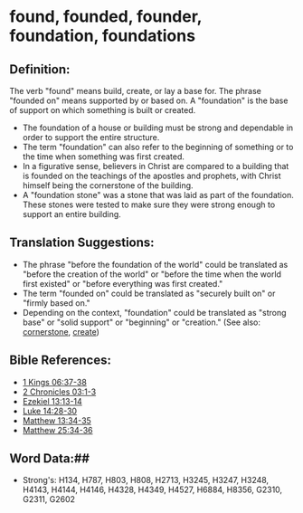 # found, founded, founder, foundation, foundations #

## Definition: ##

The verb "found" means build, create, or lay a base for. The phrase "founded on" means supported by or based on. A "foundation" is the base of support on which something is built or created.

* The foundation of a house or building must be strong and dependable in order to support the entire structure.
* The term "foundation" can also refer to the beginning of something or to the time when something was first created.
* In a figurative sense, believers in Christ are compared to a building that is founded on the teachings of the apostles and prophets, with Christ himself being the cornerstone of the building.
* A "foundation stone" was a stone that was laid as part of the foundation. These stones were tested to make sure they were strong enough to support an entire building.

## Translation Suggestions: ##

* The phrase "before the foundation of the world" could be translated as "before the creation of the world" or "before the time when the world first existed" or "before everything was first created."
* The term "founded on" could be translated as "securely built on" or "firmly based on."
* Depending on the context, "foundation" could be translated as "strong base" or "solid support" or "beginning" or "creation."
(See also: [cornerstone](../kt/cornerstone.md), [create](creation.md))

## Bible References: ##

* [1 Kings 06:37-38](rc://en/tn/help/1ki/06/37)
* [2 Chronicles 03:1-3](rc://en/tn/help/2ch/03/01)
* [Ezekiel 13:13-14](rc://en/tn/help/ezk/13/13)
* [Luke 14:28-30](rc://en/tn/help/luk/14/28)
* [Matthew 13:34-35](rc://en/tn/help/mat/13/34)
* [Matthew 25:34-36](rc://en/tn/help/mat/25/34)

## Word Data:##

* Strong's: H134, H787, H803, H808, H2713, H3245, H3247, H3248, H4143, H4144, H4146, H4328, H4349, H4527, H6884, H8356, G2310, G2311, G2602
